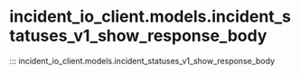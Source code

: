# incident_io_client.models.incident_statuses_v1_show_response_body

::: incident_io_client.models.incident_statuses_v1_show_response_body
